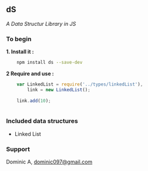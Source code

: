 ## dS
 _A Data Structur Library in JS_
 
### To begin

 **1. Install it :**

```bash
	npm install ds --save-dev
```
**2 Require and use :**

```js	
    var LinkedList = require('../types/linkedList'),
    	link = new LinkedList();
    
    link.add(10);
    
```

### Included data structures

- Linked List


### Support
Dominic A, [dominic097@gmail.com](mailto:dominic097@gmail.com)



